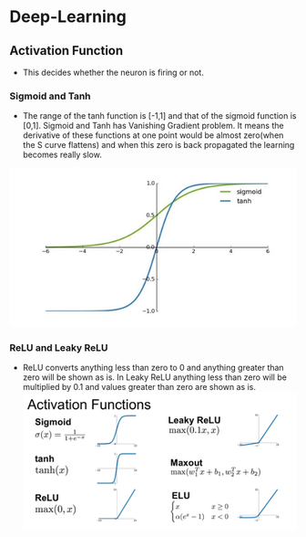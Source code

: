 # Deep-Learning

## Activation Function
* This decides whether the neuron is firing or not. 
### Sigmoid and Tanh 
* The range of the tanh function is [-1,1] and that of the sigmoid function is [0,1].  Sigmoid and Tanh has Vanishing Gradient problem. It means the derivative of these functions at one point would be almost zero(when the S curve flattens) and when this zero is back propagated the learning becomes really slow.

![Sigmoid and Tanh functions](./Images/Sigmoid_Tanh.jpg)
### ReLU and Leaky ReLU
* ReLU converts anything less than zero to 0 and anything greater than zero will be shown as is. In Leaky ReLU anything less than zero will be multiplied by 0.1 and values greater than zero are shown as is.
![All Activation Functions](./Images/Acitvation_Functions.png) 
